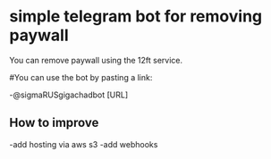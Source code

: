 # simple telegram bot for removing paywall
You can remove paywall using the 12ft service.


#You can use the bot by pasting a link:

  -@sigmaRUSgigachadbot [URL]
  
## How to improve
 -add hosting via aws s3
 -add webhooks
